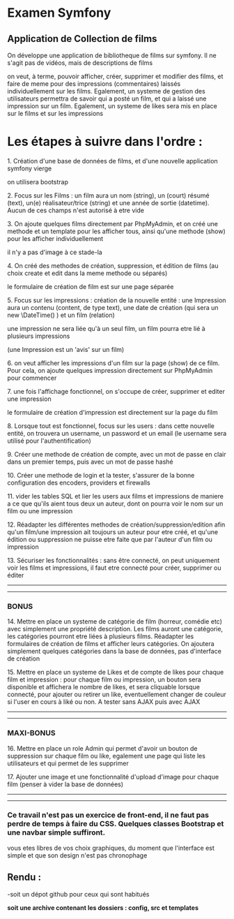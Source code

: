 
 <h1>Examen Symfony</h1>
    <h2>Application de Collection de films</h2>
    <p>On développe une application de bibliotheque de films sur symfony. Il ne s'agit pas de vidéos, mais de descriptions de films</p>
    <p>on veut, à terme, pouvoir afficher, créer, supprimer et modifier des films, et faire de meme pour des impressions (commentaires) laissés individuellement sur les films. Egalement, un systeme de gestion des utilisateurs permettra de savoir qui a posté un film, et qui a laissé une impression sur un film. Egalement, un systeme de likes sera mis en place sur le films et sur les impressions</p>
    <h1>Les étapes à suivre dans l'ordre :</h1>
    <p>1. Création d'une base de données de films, et d'une nouvelle application symfony vierge</p>
    <p>on utilisera bootstrap</p>
    <p>2. Focus sur les Films : un film aura un nom (string), un (court) résumé (text), un(e) réalisateur/trice (string) et une année de sortie (datetime). Aucun de ces champs n'est autorisé à etre vide</p>
    <p>3. On ajoute quelques films directement par PhpMyAdmin, et on créé une methode et un template pour les afficher tous, ainsi qu'une methode (show) pour les afficher individuellement</p>
    <p>il n'y a pas d'image à ce stade-la</p>
    <p>4. On créé des methodes de création, suppression, et édition de films (au choix create et edit dans la meme methode ou séparés)</p>
    <p>le formulaire de création de film est sur une page séparée</p>
    <p>5. Focus sur les impressions : création de la nouvelle entité : une Impression aura un contenu (content, de type text), une date de création (qui sera un new \DateTime() ) et un film (relation)</p>
    <p>une impression ne sera liée qu'à un seul film, un film pourra etre lié à plusieurs impressions</p>
    <p>(une Impression est un 'avis' sur un film)</p>
    <p>6. on veut afficher les impressions d'un film sur la page (show) de ce film. Pour cela, on ajoute quelques impression directement sur PhpMyAdmin pour commencer</p>
    <p>7. une fois l'affichage fonctionnel, on s'occupe de créer, supprimer et editer une impression</p>
    <p>le formulaire de création d'impression est directement sur la page du film</p>
    <p>8. Lorsque tout est fonctionnel, focus sur les users : dans cette nouvelle entité, on trouvera un username, un password et un email (le username sera utilisé pour l'authentification)</p>
    <p>9. Créer une methode de création de compte, avec un mot de passe en clair dans un premier temps, puis avec un mot de passe hashé</p>
    <p>10. Créer une methode de login et la tester, s'assurer de la bonne configuration des encoders, providers et firewalls</p>
    <p>11. vider les tables SQL et lier les users aux films et impressions de maniere a ce que qu'ils aient tous deux un auteur, dont on pourra voir le nom sur un film ou une impression</p>
    <p>12. Réadapter les différentes methodes de création/suppression/edition afin qu'un film/une impression ait toujours un auteur pour etre créé, et qu'une édition ou suppression ne puisse etre faite que par l'auteur d'un film ou impression</p>
    <p>13. Sécuriser les fonctionnalités : sans être connecté, on peut uniquement voir les films et impressions, il faut etre connecté pour créer, supprimer ou éditer</p>
    <hr><hr><h3>BONUS</h3>
    <p>14. Mettre en place un systeme de catégorie de film (horreur, comédie etc) avec simplement une propriété description. Les films auront une catégorie, les catégories pourront etre liées à plusieurs films. Réadapter les formulaires de création de films et afficher leurs catégories. On ajoutera simplement quelques catégories dans la base de données, pas d'interface de création</p>
    <p>15. Mettre en place un systeme de Likes et de compte de likes pour chaque film et impression : pour chaque film ou impression, un bouton sera disponible et affichera le nombre de likes, et sera cliquable lorsque connecté, pour ajouter ou retirer un like, eventuellement changer de couleur si l'user en cours à liké ou non. A tester sans AJAX puis avec AJAX</p>
    <hr><hr><h3>MAXI-BONUS</h3>
    <p>16. Mettre en place un role Admin qui permet d'avoir un bouton de suppression sur chaque film ou like, egalement une page qui liste les utilisateurs et qui permet de les supprimer</p>
    <p>17. Ajouter une image et une fonctionnalité d'upload d'image pour chaque film (penser à vider la base de données)</p>
    <hr><hr>
    <h3>Ce travail n'est pas un exercice de front-end, il ne faut pas perdre de temps à faire du CSS. Quelques classes Bootstrap et une navbar simple suffiront.</h3>
    <p>vous etes libres de vos choix graphiques, du moment que l'interface est simple et que son design n'est pas chronophage</p>
    <h2>Rendu :</h3>
        <p>-soit un dépot github pour ceux qui sont habitués</p>
        <p> <strong> soit une archive contenant les dossiers : config, src et templates</strong></p>
